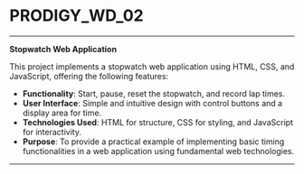 # PRODIGY_WD_02

---

**Stopwatch Web Application**

This project implements a stopwatch web application using HTML, CSS, and JavaScript, offering the following features:

- **Functionality**: Start, pause, reset the stopwatch, and record lap times.
- **User Interface**: Simple and intuitive design with control buttons and a display area for time.
- **Technologies Used**: HTML for structure, CSS for styling, and JavaScript for interactivity.
- **Purpose**: To provide a practical example of implementing basic timing functionalities in a web application using fundamental web technologies.

---

